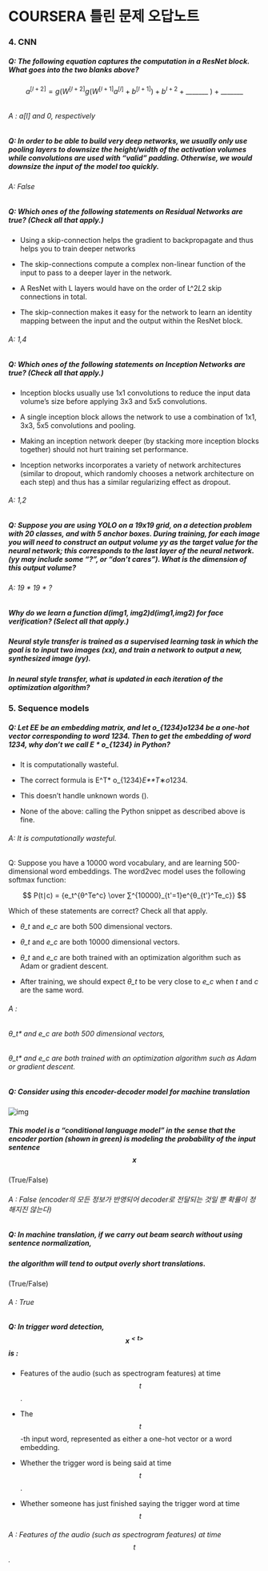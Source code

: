 # COURSERA 틀린 문제 오답노트





### 4. CNN 



##### Q: The following equation captures the computation in a ResNet block. What goes into the two blanks above?


$$
a^{[l+2]} = g(W^{[l+2]}g(W^{[l+1]}a^{[l]} + b^{[l+1]})+b^{l+2} + \text{_______ }) + \text{_______}
$$

###### 





###### A :  *a*[*l*] and 0, respectively



##### Q: In order to be able to build very deep networks, we usually only use pooling layers to downsize the height/width of the activation volumes while convolutions are used with “valid” padding. Otherwise, we would downsize the input of the model too quickly.







###### A: False





##### Q: Which ones of the following statements on Residual Networks are true? (Check all that apply.)



- Using a skip-connection helps the gradient to backpropagate and thus helps you to train deeper networks

- The skip-connections compute a complex non-linear function of the input to pass to a deeper layer in the network.

- A ResNet with L layers would have on the order of L^2*L*2 skip connections in total.

- The skip-connection makes it easy for the network to learn an identity mapping between the input and the   output within the ResNet block.





###### A: 1,4





##### Q: Which ones of the following statements on Inception Networks are true? (Check all that apply.)



- Inception blocks usually use 1x1 convolutions to reduce the input data volume’s size before applying 3x3 and 5x5 convolutions.
- A single inception block allows the network to use a combination of 1x1, 3x3, 5x5 convolutions and pooling.
- Making an inception network deeper (by stacking more inception blocks together) should not hurt training set performance.

- Inception networks incorporates a variety of network architectures (similar to dropout, which randomly chooses a network architecture on each step) and thus has a similar regularizing effect as dropout.





###### A:  1,2









##### Q: Suppose you are using YOLO on a 19x19 grid, on a detection problem with 20 classes, and with 5 anchor boxes. During training, for each image you will need to construct an output volume y*y* as the target value for the neural network; this corresponds to the last layer of the neural network. (y*y* may include some “?”, or “don’t cares”). What is the dimension of this output volume?





###### A: 19 * 19 * ?







##### Why do we learn a function d(img1, img2)*d*(*i**m**g*1,*i**m**g*2) for face verification? (Select all that apply.)



##### Neural style transfer is trained as a supervised learning task in which the goal is to input two images (x*x*), and train a network to output a new, synthesized image (y*y*).





##### In neural style transfer, what is updated in each iteration of the optimization algorithm?







### 5. Sequence models



##### Q: Let E*E* be an embedding matrix, and let o_{1234}*o*1234 be a one-hot vector corresponding to word 1234. Then to get the embedding of word 1234, why don’t we call E * o_{1234} in Python?



- It is computationally wasteful.

- The correct formula is E^T* o_{1234}*E**T*∗*o*1234.

- This doesn’t handle unknown words (<UNK>).

- None of the above: calling the Python snippet as described above is fine.











###### A:  It is computationally wasteful.





Q: Suppose you have a 10000 word vocabulary, and are learning 500-dimensional word embeddings. The word2vec model uses the following softmax function:


$$
P(t∣c) = {e_t^{θ^Te^c} \over ∑^{10000}_{t'=1}e^{θ_{t'}^Te_c}}
$$


Which of these statements are correct? Check all that apply.



- *θ_t* and *e_c* are both 500 dimensional vectors.

- *θ_t* and *e_c* are both 10000 dimensional vectors.

- *θ_t* and *e_c* are both trained with an optimization algorithm such as Adam or gradient descent.

- After training, we should expect *θ_t* to be very close to *e_c*  when *t* and *c* are the same word.



  







###### A : 

###### 	θ_t* and *e_c* are both 500 dimensional vectors,

###### 	θ_t* and *e_c* are both trained with an optimization algorithm such as Adam or gradient descent.







##### Q: Consider using this encoder-decoder model for machine translation

![img](https://d3c33hcgiwev3.cloudfront.net/imageAssetProxy.v1/qXy2GwVdEeirxApwydYI3g_563d74fd24e481f841070e81da7ee0aa_Screen-Shot-2018-01-29-at-5.33.03-PM.png?expiry=1568937600000&hmac=Lf2b60d0TcMxH3BGuGGDgxXX9RkfXMoqZF9xK9GfLFM)

##### This model is a “conditional language model” in the sense that the encoder portion (shown in green) is modeling the probability of the input sentence $$x$$

(True/False)









###### A : False (encoder의 모든 정보가 반영되어 decoder로 전달되는 것일 뿐 확률이 정해지진 않는다)



##### Q: In machine translation, if we carry out beam search without using sentence normalization,

##### the algorithm will tend to output overly short translations.

(True/False)





###### A : True



##### Q: In trigger word detection, $$x^{<t>}$$ is : 

- Features of the audio (such as spectrogram features) at time $$t$$.

- The $$t$$-th input word, represented as either a one-hot vector or a word embedding.

- Whether the trigger word is being said at time $$t$$.

- Whether someone has just finished saying the trigger word at time $$t$$







###### A : Features of the audio (such as spectrogram features) at time $$t$$.
